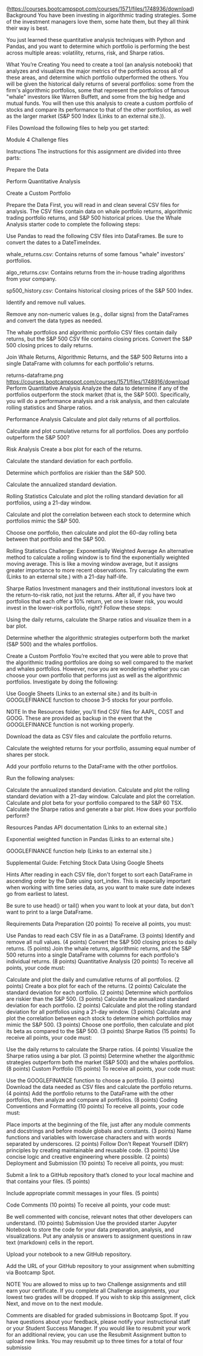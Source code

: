 (https://courses.bootcampspot.com/courses/1571/files/1748936/download)
Background
You have been investing in algorithmic trading strategies. Some of the investment managers love them, some hate them, but they all think their way is best.

You just learned these quantitative analysis techniques with Python and Pandas, and you want to determine which portfolio is performing the best across multiple areas: volatility, returns, risk, and Sharpe ratios.

What You’re Creating
You need to create a tool (an analysis notebook) that analyzes and visualizes the major metrics of the portfolios across all of these areas, and determine which portfolio outperformed the others. You will be given the historical daily returns of several portfolios: some from the firm's algorithmic portfolios, some that represent the portfolios of famous "whale" investors like Warren Buffett, and some from the big hedge and mutual funds. You will then use this analysis to create a custom portfolio of stocks and compare its performance to that of the other portfolios, as well as the larger market (S&P 500 Index (Links to an external site.)).

Files
Download the following files to help you get started:

Module 4 Challenge files

Instructions
The instructions for this assignment are divided into three parts:

Prepare the Data

Perform Quantitative Analysis

Create a Custom Portfolio

Prepare the Data
First, you will read in and clean several CSV files for analysis. The CSV files contain data on whale portfolio returns, algorithmic trading portfolio returns, and S&P 500 historical prices. Use the Whale Analysis starter code to complete the following steps:

Use Pandas to read the following CSV files into DataFrames. Be sure to convert the dates to a DateTimeIndex.

whale_returns.csv: Contains returns of some famous "whale" investors' portfolios.

algo_returns.csv: Contains returns from the in-house trading algorithms from your company.

sp500_history.csv: Contains historical closing prices of the S&P 500 Index.

Identify and remove null values.

Remove any non-numeric values (e.g., dollar signs) from the DataFrames and convert the data types as needed.

The whale portfolios and algorithmic portfolio CSV files contain daily returns, but the S&P 500 CSV file contains closing prices. Convert the S&P 500 closing prices to daily returns.

Join Whale Returns, Algorithmic Returns, and the S&P 500 Returns into a single DataFrame with columns for each portfolio's returns.

returns-dataframe.png
https://courses.bootcampspot.com/courses/1571/files/1748916/download
Perform Quantitative Analysis
Analyze the data to determine if any of the portfolios outperform the stock market (that is, the S&P 500). Specifically, you will do a performance analysis and a risk analysis, and then calculate rolling statistics and Sharpe ratios.

Performance Analysis
Calculate and plot daily returns of all portfolios.

Calculate and plot cumulative returns for all portfolios. Does any portfolio outperform the S&P 500?

Risk Analysis
Create a box plot for each of the returns.

Calculate the standard deviation for each portfolio.

Determine which portfolios are riskier than the S&P 500.

Calculate the annualized standard deviation.

Rolling Statistics
Calculate and plot the rolling standard deviation for all portfolios, using a 21-day window.

Calculate and plot the correlation between each stock to determine which portfolios mimic the S&P 500.

Choose one portfolio, then calculate and plot the 60-day rolling beta between that portfolio and the S&P 500.

Rolling Statistics Challenge: Exponentially Weighted Average
An alternative method to calculate a rolling window is to find the exponentially weighted moving average. This is like a moving window average, but it assigns greater importance to more recent observations. Try calculating the ewm (Links to an external site.) with a 21-day half-life.

Sharpe Ratios
Investment managers and their institutional investors look at the return-to-risk ratio, not just the returns. After all, if you have two portfolios that each offer a 10% return, yet one is lower risk, you would invest in the lower-risk portfolio, right? Follow these steps:

Using the daily returns, calculate the Sharpe ratios and visualize them in a bar plot.

Determine whether the algorithmic strategies outperform both the market (S&P 500) and the whales portfolios.

Create a Custom Portfolio
You’re excited that you were able to prove that the algorithmic trading portfolios are doing so well compared to the market and whales portfolios. However, now you are wondering whether you can choose your own portfolio that performs just as well as the algorithmic portfolios. Investigate by doing the following:

Use Google Sheets (Links to an external site.) and its built-in GOOGLEFINANCE function to choose 3–5 stocks for your portfolio.

NOTE
In the Resources folder, you'll find CSV files for AAPL, COST and GOOG. These are provided as backup in the event that the GOOGLEFINANCE function is not working properly.

Download the data as CSV files and calculate the portfolio returns.

Calculate the weighted returns for your portfolio, assuming equal number of shares per stock.

Add your portfolio returns to the DataFrame with the other portfolios.

Run the following analyses:

Calculate the annualized standard deviation.
Calculate and plot the rolling standard deviation with a 21-day window.
Calculate and plot the correlation.
Calculate and plot beta for your portfolio compared to the S&P 60 TSX.
Calculate the Sharpe ratios and generate a bar plot.
How does your portfolio perform?

Resources
Pandas API documentation (Links to an external site.)

Exponential weighted function in Pandas (Links to an external site.)

GOOGLEFINANCE function help (Links to an external site.)

Supplemental Guide: Fetching Stock Data Using Google Sheets

Hints
After reading in each CSV file, don't forget to sort each DataFrame in ascending order by the Date using sort_index. This is especially important when working with time series data, as you want to make sure date indexes go from earliest to latest.

Be sure to use head() or tail() when you want to look at your data, but don't want to print to a large DataFrame.

Requirements
Data Preparation (20 points)
To receive all points, you must:

Use Pandas to read each CSV file in as a DataFrame. (3 points)
Identify and remove all null values. (4 points)
Convert the S&P 500 closing prices to daily returns. (5 points)
Join the whale returns, algorithmic returns, and the S&P 500 returns into a single DataFrame with columns for each portfolio's individual returns. (8 points)
Quantitative Analysis (20 points)
To receive all points, your code must:

Calculate and plot the daily and cumulative returns of all portfolios. (2 points)
Create a box plot for each of the returns. (2 points)
Calculate the standard deviation for each portfolio. (2 points)
Determine which portfolios are riskier than the S&P 500. (3 points)
Calculate the annualized standard deviation for each portfolio. (2 points)
Calculate and plot the rolling standard deviation for all portfolios using a 21-day window. (3 points)
Calculate and plot the correlation between each stock to determine which portfolios may mimic the S&P 500. (3 points)
Choose one portfolio, then calculate and plot its beta as compared to the S&P 500. (3 points)
Sharpe Ratios (15 points)
To receive all points, your code must:

Use the daily returns to calculate the Sharpe ratios. (4 points)
Visualize the Sharpe ratios using a bar plot. (3 points)
Determine whether the algorithmic strategies outperform both the market (S&P 500) and the whales portfolios. (8 points)
Custom Portfolio (15 points)
To receive all points, your code must:

Use the GOOGLEFINANCE function to choose a portfolio. (3 points)
Download the data needed as CSV files and calculate the portfolio returns. (4 points)
Add the portfolio returns to the DataFrame with the other portfolios, then analyze and compare all portfolios. (8 points)
Coding Conventions and Formatting (10 points)
To receive all points, your code must:

Place imports at the beginning of the file, just after any module comments and docstrings and before module globals and constants. (3 points)
Name functions and variables with lowercase characters and with words separated by underscores. (2 points)
Follow Don't Repeat Yourself (DRY) principles by creating maintainable and reusable code. (3 points)
Use concise logic and creative engineering where possible. (2 points)
Deployment and Submission (10 points)
To receive all points, you must:

Submit a link to a GitHub repository that’s cloned to your local machine and that contains your files. (5 points)

Include appropriate commit messages in your files. (5 points)

Code Comments (10 points)
To receive all points, your code must:

Be well commented with concise, relevant notes that other developers can understand. (10 points)
Submission
Use the provided starter Jupyter Notebook to store the code for your data preparation, analysis, and visualizations. Put any analysis or answers to assignment questions in raw text (markdown) cells in the report.

Upload your notebook to a new GitHub repository.

Add the URL of your GitHub repository to your assignment when submitting via Bootcamp Spot.

NOTE
You are allowed to miss up to two Challenge assignments and still earn your certificate. If you complete all Challenge assignments, your lowest two grades will be dropped. If you wish to skip this assignment, click Next, and move on to the next module.

Comments are disabled for graded submissions in Bootcamp Spot. If you have questions about your feedback, please notify your instructional staff or your Student Success Manager. If you would like to resubmit your work for an additional review, you can use the Resubmit Assignment button to upload new links. You may resubmit up to three times for a total of four submissio
